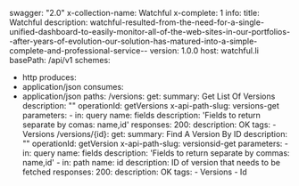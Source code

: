 swagger: "2.0"
x-collection-name: Watchful
x-complete: 1
info:
  title: Watchful
  description: watchful-resulted-from-the-need-for-a-single-unified-dashboard-to-easily-monitor-all-of-the-web-sites-in-our-portfolios--after-years-of-evolution-our-solution-has-matured-into-a-simple-complete-and-professional-service--
  version: 1.0.0
host: watchful.li
basePath: /api/v1
schemes:
- http
produces:
- application/json
consumes:
- application/json
paths:
  /versions:
    get:
      summary: Get List Of Versions
      description: ""
      operationId: getVersions
      x-api-path-slug: versions-get
      parameters:
      - in: query
        name: fields
        description: 'Fields to return separate by comas: name,id'
      responses:
        200:
          description: OK
      tags:
      - Versions
  /versions/{id}:
    get:
      summary: Find A Version By ID
      description: ""
      operationId: getVersion
      x-api-path-slug: versionsid-get
      parameters:
      - in: query
        name: fields
        description: 'Fields to return separate by commas: name,id'
      - in: path
        name: id
        description: ID of version that needs to be fetched
      responses:
        200:
          description: OK
      tags:
      - Versions
      - Id
